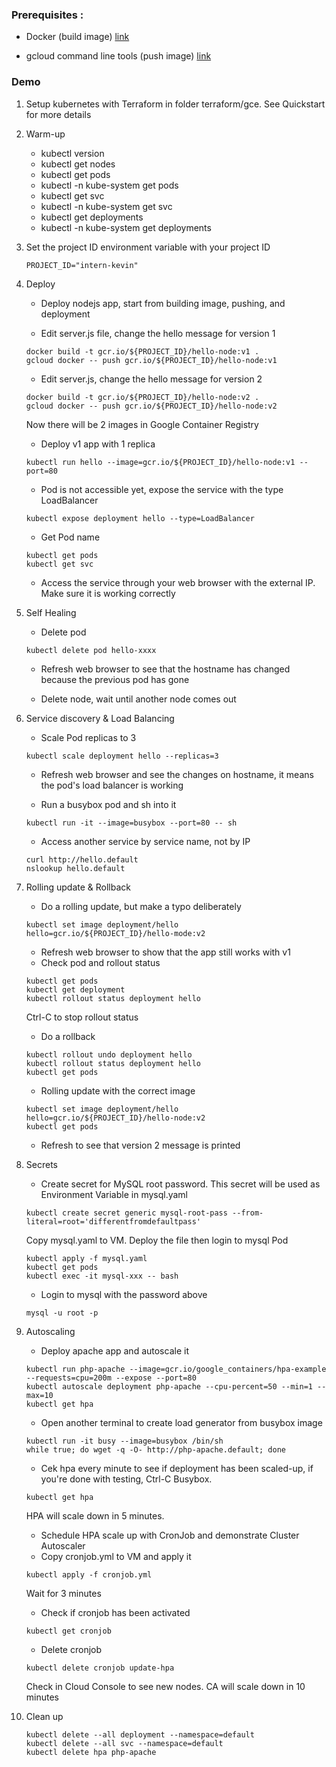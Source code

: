 ### Prerequisites :

- Docker (build image) [link](https://www.docker.com/get-docker)

- gcloud command line tools (push image) [link](https://cloud.google.com/container-engine/docs/tutorials/hello-node)

### Demo

1. Setup kubernetes with Terraform in folder terraform/gce. See Quickstart for more details

2. Warm-up
	- kubectl version
	- kubectl get nodes
	- kubectl get pods
	- kubectl -n kube-system get pods
	- kubectl get svc
	- kubectl -n kube-system get svc
	- kubectl get deployments
	- kubectl -n kube-system get deployments

3. Set the project ID environment variable with your project ID

	```
	PROJECT_ID="intern-kevin"
	```

4. Deploy

	- Deploy nodejs app, start from building image, pushing, and deployment

	- Edit server.js file, change the hello message for version 1

	```
	docker build -t gcr.io/${PROJECT_ID}/hello-node:v1 .
	gcloud docker -- push gcr.io/${PROJECT_ID}/hello-node:v1
	```	

	- Edit server.js, change the hello message for version 2
	
	```
	docker build -t gcr.io/${PROJECT_ID}/hello-node:v2 .
	gcloud docker -- push gcr.io/${PROJECT_ID}/hello-node:v2
	```

	Now there will be 2 images in Google Container Registry
	
	- Deploy v1 app with 1 replica

	```
	kubectl run hello --image=gcr.io/${PROJECT_ID}/hello-node:v1 --port=80
	```

	- Pod is not accessible yet, expose the service with the type LoadBalancer

	```
	kubectl expose deployment hello --type=LoadBalancer
	```
	- Get Pod name

	```
	kubectl get pods
	kubectl get svc
	```

	- Access the service through your web browser with the external IP. Make sure it is working correctly

5. Self Healing

	- Delete pod

	```
	kubectl delete pod hello-xxxx
	```

	- Refresh web browser to see that the hostname has changed because the previous pod has gone

	- Delete node, wait until another node comes out

6. Service discovery & Load Balancing

	- Scale Pod replicas to 3

	```
	kubectl scale deployment hello --replicas=3
	```

	- Refresh web browser and see the changes on hostname, it means the pod's load balancer is working

	- Run a busybox pod and sh into it

	```
	kubectl run -it --image=busybox --port=80 -- sh	
	```

	- Access another service by service name, not by IP

	```
	curl http://hello.default
	nslookup hello.default
	```

7. Rolling update & Rollback

	- Do a rolling update, but make a typo deliberately

	```
	kubectl set image deployment/hello hello=gcr.io/${PROJECT_ID}/hello-mode:v2
	```

	- Refresh web browser to show that the app still works with v1
	- Check pod and rollout status

	```
	kubectl get pods
	kubectl get deployment
	kubectl rollout status deployment hello
	```
	Ctrl-C to stop rollout status

	- Do a rollback

	```
	kubectl rollout undo deployment hello
	kubectl rollout status deployment hello
	kubectl get pods
	```

	- Rolling update with the correct image

	```
	kubectl set image deployment/hello hello=gcr.io/${PROJECT_ID}/hello-node:v2
	kubectl get pods
	```

	- Refresh to see that version 2 message is printed

8. Secrets

	- Create secret for MySQL root password. This secret will be used as Environment Variable in mysql.yaml

	```
	kubectl create secret generic mysql-root-pass --from-literal=root='differentfromdefaultpass'
	```

	Copy mysql.yaml to VM. Deploy the file then login to mysql Pod

	```
	kubectl apply -f mysql.yaml
	kubectl get pods
	kubectl exec -it mysql-xxx -- bash
	```
	
	- Login to mysql with the password above

	```
	mysql -u root -p
	```

9. Autoscaling

	- Deploy apache app and autoscale it

	```
	kubectl run php-apache --image=gcr.io/google_containers/hpa-example --requests=cpu=200m --expose --port=80
	kubectl autoscale deployment php-apache --cpu-percent=50 --min=1 --max=10
	kubectl get hpa
	```

	- Open another terminal to create load generator from busybox image

	```
	kubectl run -it busy --image=busybox /bin/sh
	while true; do wget -q -O- http://php-apache.default; done	
	```
	
	- Cek hpa every minute to see if deployment has been scaled-up, if you're done with testing, Ctrl-C Busybox.

	```
	kubectl get hpa
	```

	HPA will scale down in 5 minutes.

	- Schedule HPA scale up with CronJob and demonstrate Cluster Autoscaler
	- Copy cronjob.yml to VM and apply it

	```
	kubectl apply -f cronjob.yml
	```
	Wait for 3 minutes

	- Check if cronjob has been activated

	```
	kubectl get cronjob
	```
	- Delete cronjob

	```
	kubectl delete cronjob update-hpa
	```

	Check in Cloud Console to see new nodes.
	CA will scale down in 10 minutes

10. Clean up

	```
	kubectl delete --all deployment --namespace=default
	kubectl delete --all svc --namespace=default
	kubectl delete hpa php-apache
	```